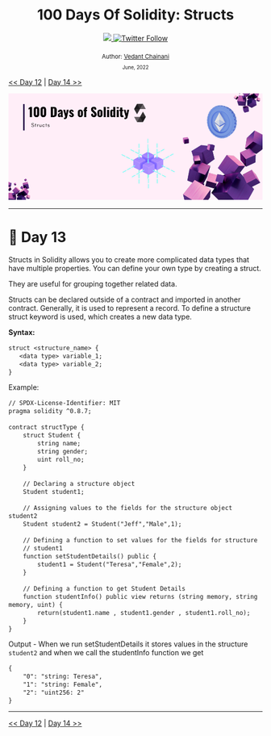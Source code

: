 <div align="center">
  <h1> 100 Days Of Solidity: Structs</h1>
  <a class="header-badge" target="_blank" href="https://dev.to/envoy_">
  <img src="https://img.shields.io/badge/dev.to-0A0A0A?style=for-the-badge&logo=devdotto&logoColor=white">
  </a>
  <a class="header-badge" target="_blank" href="https://twitter.com/Envoy_1084">
  <img alt="Twitter Follow" src="https://img.shields.io/twitter/follow/Envoy_1084?style=social">
  </a>

<sub>Author:
<a href="https://dev.to/envoy_" target="_blank">Vedant Chainani</a><br>
<small> June, 2022</small>
</sub>
</div>

[<< Day 12](../Day%20012%20-%20Enums/readme.md) | [Day 14 >>](../Day%20014%20-%20Mappings/readme.md)

![Day X](./cover.png)

---

# 📔 Day 13

Structs in Solidity allows you to create more complicated data types that have multiple properties. You can define your own type by creating a struct.

They are useful for grouping together related data.

Structs can be declared outside of a contract and imported in another contract. Generally, it is used to represent a record. To define a structure struct keyword is used, which creates a new data type. 

**Syntax:**
```solidity
struct <structure_name> {  
   <data type> variable_1;  
   <data type> variable_2; 
}
```

Example:
```solidity
// SPDX-License-Identifier: MIT
pragma solidity ^0.8.7;

contract structType {
    struct Student {
        string name;
        string gender;
        uint roll_no;
    }

    // Declaring a structure object
    Student student1;

    // Assigning values to the fields for the structure object student2
    Student student2 = Student("Jeff","Male",1);

    // Defining a function to set values for the fields for structure 
    // student1
    function setStudentDetails() public {
        student1 = Student("Teresa","Female",2);
    }

    // Defining a function to get Student Details
    function studentInfo() public view returns (string memory, string memory, uint) {
        return(student1.name , student1.gender , student1.roll_no);
    }
}
```

Output - 
When we run setStudentDetails it stores values in the structure `student2`
and when we call the studentInfo function we get
```solidity
{
	"0": "string: Teresa",
	"1": "string: Female",
	"2": "uint256: 2"
}
```

---

[<< Day 12](../Day%20012%20-%20Enums/readme.md) | [Day 14 >>](../Day%20014%20-%20Mappings/readme.md)